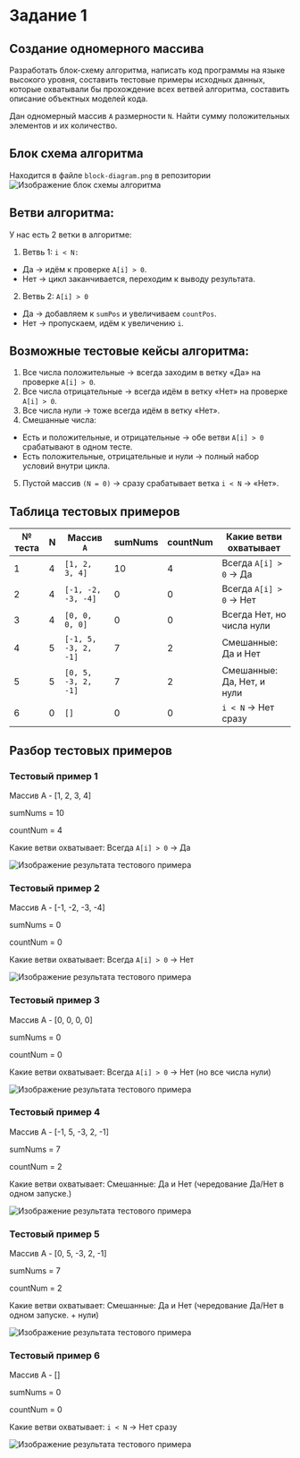 # Задание 1
## Создание одномерного массива

Разработать блок-схему алгоритма, написать код программы на языке высокого уровня, составить тестовые примеры исходных данных, которые охватывали бы прохождение всех ветвей алгоритма, составить описание объектных моделей кода. 

Дан одномерный массив `А` размерности `N`. Найти сумму положительных элементов и их количество.

## Блок схема алгоритма
Находится в файле `block-diagram.png` в репозитории
![Изображение блок схемы алгоритма](https://github.com/ekatylynx/one-dimensional-array-python/blob/master/block-diagram.png)


## Ветви алгоритма:
У нас есть 2 ветки в алгоритме:
1. Ветвь 1: `i < N:`
* Да → идём к проверке `A[i] > 0`.
* Нет → цикл заканчивается, переходим к выводу результата.


2. Ветвь 2: `A[i] > 0`
* Да → добавляем к `sumPos` и увеличиваем `countPos`.
* Нет → пропускаем, идём к увеличению `i`.

## Возможные тестовые кейсы алгоритма:
1. Все числа положительные → всегда заходим в ветку «Да» на проверке `A[i] > 0`.
2. Все числа отрицательные → всегда идём в ветку «Нет» на проверке `A[i] > 0`.
3. Все числа нули → тоже всегда идём в ветку «Нет».
4. Смешанные числа:
* Есть и положительные, и отрицательные → обе ветви `A[i] > 0` срабатывают в одном тесте.
* Есть положительные, отрицательные и нули → полный набор условий внутри цикла.
5. Пустой массив `(N = 0)` → сразу срабатывает ветка `i < N` → «Нет».

## Таблица тестовых примеров

| № теста | N | Массив `A`           | sumNums        | countNum         | Какие ветви охватывает     |
| ------- | - | -------------------- | -------------- | ---------------- | -------------------------- |
| 1       | 4 | `[1, 2, 3, 4]`       | 10             | 4                | Всегда `A[i] > 0` → Да     |
| 2       | 4 | `[-1, -2, -3, -4]`   | 0              | 0                | Всегда `A[i] > 0` → Нет    |
| 3       | 4 | `[0, 0, 0, 0]`       | 0              | 0                | Всегда Нет, но числа нули  |
| 4       | 5 | `[-1, 5, -3, 2, -1]` | 7              | 2                | Смешанные: Да и Нет        |
| 5       | 5 | `[0, 5, -3, 2, -1]`  | 7              | 2                | Смешанные: Да, Нет, и нули |
| 6       | 0 | `[]`                 | 0              | 0                | `i < N` → Нет сразу        |


## Разбор тестовых примеров
### Тестовый пример 1 
Массив A - [1, 2, 3, 4]

sumNums = 10

countNum = 4

Какие ветви охватывает: Всегда `A[i] > 0` → Да

![Изображение результата тестового примера](https://github.com/ekatylynx/one-dimensional-array-python/blob/master/test-case-1.png)


### Тестовый пример 2
Массив A - [-1, -2, -3, -4]

sumNums = 0

countNum = 0

Какие ветви охватывает: Всегда `A[i] > 0` → Нет

![Изображение результата тестового примера](https://github.com/ekatylynx/one-dimensional-array-python/blob/master/test-case-2.png)


### Тестовый пример 3
Массив A - [0, 0, 0, 0]

sumNums = 0

countNum = 0

Какие ветви охватывает: Всегда `A[i] > 0` → Нет (но все числа нули)

![Изображение результата тестового примера](https://github.com/ekatylynx/one-dimensional-array-python/blob/master/test-case-3.png)


### Тестовый пример 4
Массив A - [-1, 5, -3, 2, -1]

sumNums = 7

countNum = 2

Какие ветви охватывает: Смешанные: Да и Нет (чередование Да/Нет в одном запуске.)

![Изображение результата тестового примера](https://github.com/ekatylynx/one-dimensional-array-python/blob/master/test-case-4.png)


### Тестовый пример 5
Массив A - [0, 5, -3, 2, -1]

sumNums = 7

countNum = 2

Какие ветви охватывает: Смешанные: Да и Нет (чередование Да/Нет в одном запуске. + нули)

![Изображение результата тестового примера](https://github.com/ekatylynx/one-dimensional-array-python/blob/master/test-case-5.png)


### Тестовый пример 6
Массив A - []

sumNums = 0

countNum = 0

Какие ветви охватывает: `i < N` → Нет сразу

![Изображение результата тестового примера](https://github.com/ekatylynx/one-dimensional-array-python/blob/master/test-case-6.png)
